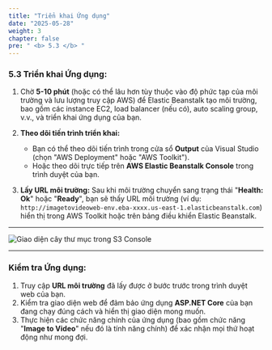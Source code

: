 ```yaml
---
title: "Triển khai Ứng dụng"
date: "2025-05-28"
weight: 3
chapter: false
pre: " <b> 5.3 </b> "
---
```


### 5.3 Triển khai Ứng dụng:

1.  Chờ **5-10 phút** (hoặc có thể lâu hơn tùy thuộc vào độ phức tạp của môi trường và lưu lượng truy cập AWS) để Elastic Beanstalk tạo môi trường, bao gồm các instance EC2, load balancer (nếu có), auto scaling group, v.v., và triển khai ứng dụng của bạn.

2.  **Theo dõi tiến trình triển khai:**
    * Bạn có thể theo dõi tiến trình trong cửa sổ **Output** của Visual Studio (chọn "AWS Deployment" hoặc "AWS Toolkit").
    * Hoặc theo dõi trực tiếp trên **AWS Elastic Beanstalk Console** trong trình duyệt của bạn.

3.  **Lấy URL môi trường:** Sau khi môi trường chuyển sang trạng thái "**Health: Ok**" hoặc "**Ready**", bạn sẽ thấy URL môi trường (ví dụ: `http://imagetovideoweb-env.eba-xxxx.us-east-1.elasticbeanstalk.com`) hiển thị trong AWS Toolkit hoặc trên bảng điều khiển Elastic Beanstalk.

---

 ![Giao diện cây thư mục trong S3 Console](/images/2.prerequisite/anh21.png)

---

### Kiểm tra Ứng dụng:

1.  Truy cập **URL môi trường** đã lấy được ở bước trước trong trình duyệt web của bạn.
2.  Kiểm tra giao diện web để đảm bảo ứng dụng **ASP.NET Core** của bạn đang chạy đúng cách và hiển thị giao diện mong muốn.
3.  Thực hiện các chức năng chính của ứng dụng (bao gồm chức năng "**Image to Video**" nếu đó là tính năng chính) để xác nhận mọi thứ hoạt động như mong đợi.